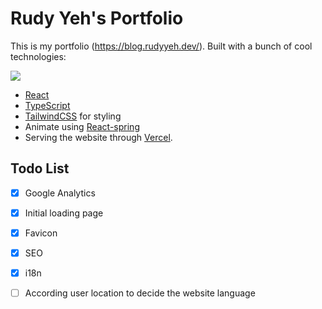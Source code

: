 # Rudy Yeh's Portfolio

This is my portfolio (https://blog.rudyyeh.dev/). Built with a bunch of cool technologies:

![](https://skillicons.dev/icons?i=ts,react,tailwind,vite)

- [React](https://reactjs.org/)
- [TypeScript](https://www.typescriptlang.org/)
- [TailwindCSS](https://tailwindcss.com/) for styling
- Animate using [React-spring](https://react-spring.dev/)
- Serving the website through [Vercel](https://vercel.com/).

## Todo List

- [x] Google Analytics
- [x] Initial loading page
- [x] Favicon
- [x] SEO
- [x] i18n
- [ ] According user location to decide the website language

